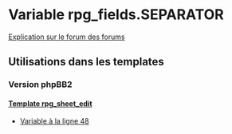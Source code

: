 # Variable rpg_fields.SEPARATOR
[Explication sur le forum des forums](http://forum.forumactif.com/t294113-listing-des-variables#rpg_fields.SEPARATOR)

## Utilisations dans les templates

### Version phpBB2

#### [Template rpg_sheet_edit](subsilver/rpg_sheet_edit.md)
* [Variable à la ligne 48](../subsilver/rpg_sheet_edit.tpl#L48)